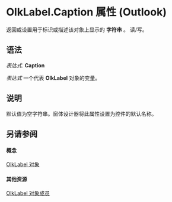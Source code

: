 
# OlkLabel.Caption 属性 (Outlook)

返回或设置用于标识或描述该对象上显示的 **字符串** 。 读/写。


## 语法

 _表达式_. **Caption**

 _表达式_ 一个代表 **OlkLabel** 对象的变量。


## 说明

默认值为空字符串。窗体设计器将此属性设置为控件的默认名称。


## 另请参阅


#### 概念


[OlkLabel 对象](52e5bbb2-4b22-f308-d5d4-1a1eafad2f48.md)
#### 其他资源


[OlkLabel 对象成员](fdab75ca-86a1-d3c3-b60c-b4dc3267cd6c.md)